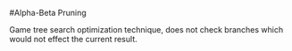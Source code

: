 #Alpha-Beta Pruning

Game tree search optimization technique, does not check branches which would not effect the current result.
